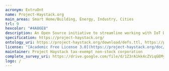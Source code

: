 ```yaml
--- 
acronym: ExtruOnt
name: Project-Haystack.org
main_areas: Smart Home/Building, Energy, Industry, Cities
trl: 9
hexcolor: "#4A86E8"
description: An Open Source initiative to streamline working with IoT Data We standardize semantic data models and web services with the goal of making it easier to unlock value from the vast quantity of data being generated by the smart devices that permeate our homes, buildings, factories, and cities.
specification: https://project-haystack.org/
ontology_uri: https://project-haystack.org/download/defs.ttl, https://project-haystack.org/download/protos.ttl
license: "[Academic Free License 3.0](https://project-haystack.org/doc/License)"
maintainer: Project Haystack tax-exempt non-stock corporation
complete_survey_uri: https://drive.google.com/file/d/1Z3rA1kk4cZViqGEMyxD6wKUKKXfuNo42/view
logo: /
---
```

